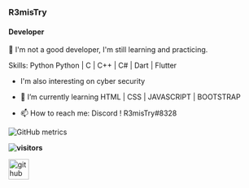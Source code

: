 ### R3misTry
#### Developer
:wave: I'm not a good developer, I'm still learning and practicing.

Skills: Python Python | C | C++ | C# | Dart | Flutter
 - I'm also interesting on cyber security

- :seedling: I’m currently learning HTML | CSS | JAVASCRIPT | BOOTSTRAP 
- :mailbox: How to reach me: Discord ! R3misTry#8328 

![GitHub metrics](https://metrics.lecoq.io/Mertsayar6623)

**![visitors](https://visitor-badge.glitch.me/badge?page_id=Mertsayar6623.Mertsayar6623)**

[<img src='https://cdn.jsdelivr.net/npm/simple-icons@3.0.1/icons/github.svg' alt='github' height='40'>](https://github.com/Mertsayar6623)  
